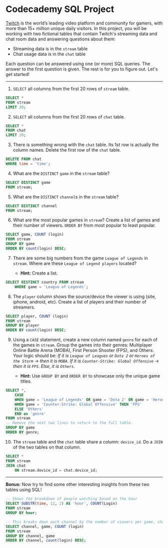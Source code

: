 # Codecademy SQL Project

[Twitch](https://www.twitch.tv) is the world’s leading video platform and community for gamers, with more than 15+ million unique daily visitors. In this project, you will be working with two fictional tables that contain Twitch's streaming data and chat room data and answering questions about them:

- Streaming data is in the `stream` table
- Chat usage data is in the `chat` table

Each question can be answered using one (or more) SQL queries. The answer to the first question is given. The rest is for you to figure out. Let's get started!

---

1. `SELECT` all columns from the first 20 rows of `stream` table.

```sql
SELECT *
FROM stream
LIMIT 20;
```

2. `SELECT` all columns from the first 20 rows of `chat` table.

```sql
SELECT *
FROM chat
LIMIT 20;
```


3. There is something wrong with the `chat` table. Its 1st row is actually the column names. Delete the first row of the `chat` table.

```sql
DELETE FROM chat
WHERE time = 'time';
```

4. What are the `DISTINCT` `game` in the `stream` table?

```sql
SELECT DISTINCT game
FROM stream;
```

5. What are the `DISTINCT` `channel`s in the `stream` table?

```sql
SELECT DISTINCT channel
FROM stream;
```

6. What are the most popular games in `stream`? Create a list of games and their number of viewers. `ORDER BY` from most popular to least popular.

```sql
SELECT game, COUNT (login)
FROM stream
GROUP BY game
ORDER BY count(login) DESC;
```

7. There are some big numbers from the game `League of Legends` in `stream`. Where are these `League of Legend players` located? 

    - **Hint:** Create a list.
	
```sql
SELECT DISTINCT country FROM stream
    WHERE game = 'League of Legends';
```

8. The `player` column shows the source/device the viewer is using (site, iphone, android, etc). Create a list of players and their number of streamers.

```sql
SELECT player, COUNT (login)
FROM stream
GROUP BY player
ORDER BY count(login) DESC;
```

9. Using a `CASE` statement, create a new column named `genre` for each of the games in `stream`. Group the games into their genres: Multiplayer Online Battle Arena (MOBA), First Person Shooter (FPS), and Others. Your logic should be: *If it is `League of Leagues` or `Dota 2` or `Heroes of the Storm` → then it is `MOBA`. If it is `Counter-Strike: Global Offensive` → then it is `FPS`. Else, it is `Others`.* 

    - **Hint:** Use `GROUP BY` and `ORDER BY` to showcase only the unique game titles.

```sql	
SELECT *,
    CASE 
    WHEN game = 'League of Legends' OR game = 'Dota 2' OR game = 'Heroes of the Storm' THEN 'MOBA'
    WHEN game = 'Counter-Strike: Global Offensive' THEN 'FPS'
    ELSE 'Others'
    END as 'genre'
FROM stream
-- Remove the next two lines to return to the full table. 
GROUP BY game
ORDER BY genre;
```

10. The `stream` table and the `chat` table share a column: `device_id`. Do a `JOIN` of the two tables on that column.

```sql
SELECT *
FROM stream
JOIN chat
    ON stream.device_id = chat.device_id;
```
	
---

**Bonus:** Now try to find some other interesting insights from these two tables using SQL!

```sql
-- Shows the breakdown of people watching based on the hour
SELECT SUBSTR(time, 12, 2) AS 'hour', COUNT(Login)
FROM stream
GROUP BY hour;
```

```sql
-- This breaks down each channel by the number of viewers per game, changing to chat can show the variance between chat views and stream views
SELECT channel, game, COUNT (login)
FROM stream
GROUP BY channel, game
ORDER BY channel, count(login) DESC;
```

